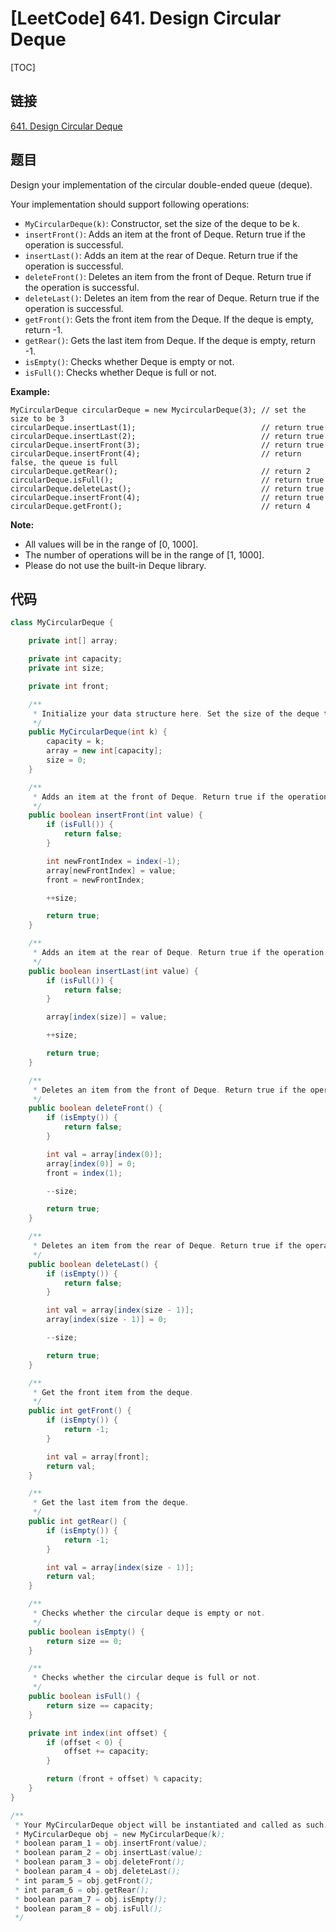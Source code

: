 # [LeetCode] 641. Design Circular Deque

[TOC]

## 链接

[641. Design Circular Deque](https://leetcode.com/problems/design-circular-deque/)

## 题目

Design your implementation of the circular double-ended queue (deque).

Your implementation should support following operations:

* `MyCircularDeque(k)`: Constructor, set the size of the deque to be k.
* `insertFront()`: Adds an item at the front of Deque. Return true if the operation is successful.
* `insertLast()`: Adds an item at the rear of Deque. Return true if the operation is successful.
* `deleteFront()`: Deletes an item from the front of Deque. Return true if the operation is successful.
* `deleteLast()`: Deletes an item from the rear of Deque. Return true if the operation is successful.
* `getFront()`: Gets the front item from the Deque. If the deque is empty, return -1.
* `getRear()`: Gets the last item from Deque. If the deque is empty, return -1.
* `isEmpty()`: Checks whether Deque is empty or not. 
* `isFull()`: Checks whether Deque is full or not.

**Example:**

```text
MyCircularDeque circularDeque = new MycircularDeque(3); // set the size to be 3
circularDeque.insertLast(1);                            // return true
circularDeque.insertLast(2);                            // return true
circularDeque.insertFront(3);                           // return true
circularDeque.insertFront(4);                           // return false, the queue is full
circularDeque.getRear();                                // return 2
circularDeque.isFull();                                 // return true
circularDeque.deleteLast();                             // return true
circularDeque.insertFront(4);                           // return true
circularDeque.getFront();                               // return 4
```

**Note:**

* All values will be in the range of [0, 1000].
* The number of operations will be in the range of [1, 1000].
* Please do not use the built-in Deque library.

## 代码

```Java
class MyCircularDeque {

    private int[] array;

    private int capacity;
    private int size;

    private int front;

    /**
     * Initialize your data structure here. Set the size of the deque to be k.
     */
    public MyCircularDeque(int k) {
        capacity = k;
        array = new int[capacity];
        size = 0;
    }

    /**
     * Adds an item at the front of Deque. Return true if the operation is successful.
     */
    public boolean insertFront(int value) {
        if (isFull()) {
            return false;
        }

        int newFrontIndex = index(-1);
        array[newFrontIndex] = value;
        front = newFrontIndex;

        ++size;

        return true;
    }

    /**
     * Adds an item at the rear of Deque. Return true if the operation is successful.
     */
    public boolean insertLast(int value) {
        if (isFull()) {
            return false;
        }

        array[index(size)] = value;

        ++size;

        return true;
    }

    /**
     * Deletes an item from the front of Deque. Return true if the operation is successful.
     */
    public boolean deleteFront() {
        if (isEmpty()) {
            return false;
        }

        int val = array[index(0)];
        array[index(0)] = 0;
        front = index(1);

        --size;

        return true;
    }

    /**
     * Deletes an item from the rear of Deque. Return true if the operation is successful.
     */
    public boolean deleteLast() {
        if (isEmpty()) {
            return false;
        }

        int val = array[index(size - 1)];
        array[index(size - 1)] = 0;

        --size;

        return true;
    }

    /**
     * Get the front item from the deque.
     */
    public int getFront() {
        if (isEmpty()) {
            return -1;
        }

        int val = array[front];
        return val;
    }

    /**
     * Get the last item from the deque.
     */
    public int getRear() {
        if (isEmpty()) {
            return -1;
        }

        int val = array[index(size - 1)];
        return val;
    }

    /**
     * Checks whether the circular deque is empty or not.
     */
    public boolean isEmpty() {
        return size == 0;
    }

    /**
     * Checks whether the circular deque is full or not.
     */
    public boolean isFull() {
        return size == capacity;
    }

    private int index(int offset) {
        if (offset < 0) {
            offset += capacity;
        }

        return (front + offset) % capacity;
    }
}

/**
 * Your MyCircularDeque object will be instantiated and called as such:
 * MyCircularDeque obj = new MyCircularDeque(k);
 * boolean param_1 = obj.insertFront(value);
 * boolean param_2 = obj.insertLast(value);
 * boolean param_3 = obj.deleteFront();
 * boolean param_4 = obj.deleteLast();
 * int param_5 = obj.getFront();
 * int param_6 = obj.getRear();
 * boolean param_7 = obj.isEmpty();
 * boolean param_8 = obj.isFull();
 */
```

